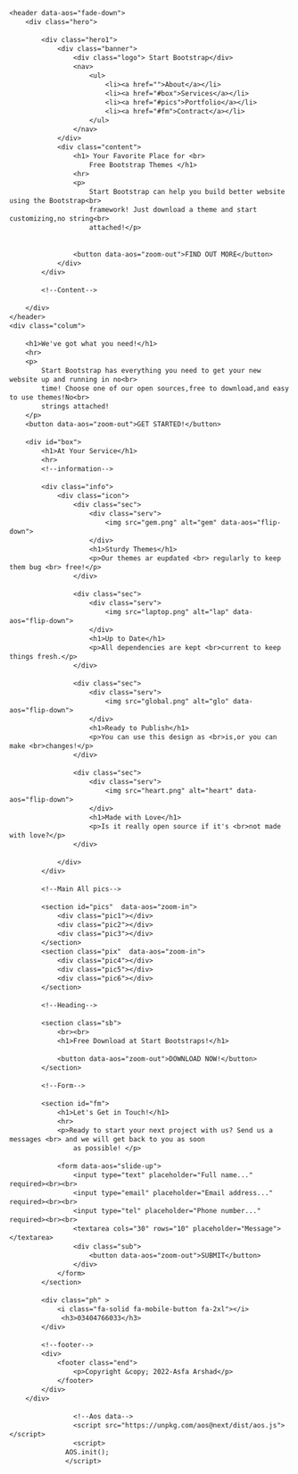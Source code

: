 


<head>
    <meta charset="UTF-8">
    <meta http-equiv="X-UA-Compatible" content="IE=edge">
    <meta name="viewport" content="width=device-width, initial-scale=1.0">
    <title>Document</title>
    <link rel="stylesheet" href="index.css">
    <link rel="stylesheet" href="https://cdnjs.cloudflare.com/ajax/libs/font-awesome/6.2.1/css/all.min.css"
        integrity="sha512-MV7K8+y+gLIBoVD59lQIYicR65iaqukzvf/nwasF0nqhPay5w/9lJmVM2hMDcnK1OnMGCdVK+iQrJ7lzPJQd1w=="
        crossorigin="anonymous" referrerpolicy="no-referrer" />
        <link rel="stylesheet" href="https://unpkg.com/aos@next/dist/aos.css" />
        <link rel="shortcut icon" href="favicon.ico" type="image/x-icon">

</head>

    <header data-aos="fade-down">
        <div class="hero">

            <div class="hero1">
                <div class="banner">
                    <div class="logo"> Start Bootstrap</div>
                    <nav>
                        <ul>
                            <li><a href="">About</a></li>
                            <li><a href="#box">Services</a></li>
                            <li><a href="#pics">Portfolio</a></li>
                            <li><a href="#fm">Contract</a></li>
                        </ul>
                    </nav>
                </div>
                <div class="content">
                    <h1> Your Favorite Place for <br>
                        Free Bootstrap Themes </h1>
                    <hr>
                    <p>
                        Start Bootstrap can help you build better website using the Bootstrap<br>
                        framework! Just download a theme and start customizing,no string<br>
                        attached!</p>


                    <button data-aos="zoom-out">FIND OUT MORE</button>
                </div>
            </div>

            <!--Content-->

        </div>
    </header>
    <div class="colum">

        <h1>We've got what you need!</h1>
        <hr>
        <p>
            Start Bootstrap has everything you need to get your new website up and running in no<br>
            time! Choose one of our open sources,free to download,and easy to use themes!No<br>
            strings attached!
        </p>
        <button data-aos="zoom-out">GET STARTED!</button>

        <div id="box">
            <h1>At Your Service</h1>
            <hr>
            <!--information-->

            <div class="info">
                <div class="icon">
                    <div class="sec">
                        <div class="serv">
                            <img src="gem.png" alt="gem" data-aos="flip-down">
                        </div>
                        <h1>Sturdy Themes</h1>
                        <p>Our themes ar eupdated <br> regularly to keep them bug <br> free!</p>
                    </div>

                    <div class="sec">
                        <div class="serv">
                            <img src="laptop.png" alt="lap" data-aos="flip-down">
                        </div>
                        <h1>Up to Date</h1>
                        <p>All dependencies are kept <br>current to keep things fresh.</p>
                    </div>

                    <div class="sec">
                        <div class="serv">
                            <img src="global.png" alt="glo" data-aos="flip-down">
                        </div>
                        <h1>Ready to Publish</h1>
                        <p>You can use this design as <br>is,or you can make <br>changes!</p>
                    </div>

                    <div class="sec">
                        <div class="serv">
                            <img src="heart.png" alt="heart" data-aos="flip-down">
                        </div>
                        <h1>Made with Love</h1>
                        <p>Is it really open source if it's <br>not made with love?</p>
                    </div>

                </div>
            </div>

            <!--Main All pics-->

            <section id="pics"  data-aos="zoom-in">
                <div class="pic1"></div>
                <div class="pic2"></div>
                <div class="pic3"></div>
            </section>
            <section class="pix"  data-aos="zoom-in">
                <div class="pic4"></div>
                <div class="pic5"></div>
                <div class="pic6"></div>
            </section>

            <!--Heading-->

            <section class="sb">
                <br><br>
                <h1>Free Download at Start Bootstraps!</h1>

                <button data-aos="zoom-out">DOWNLOAD NOW!</button>
            </section>

            <!--Form-->

            <section id="fm">
                <h1>Let's Get in Touch!</h1>
                <hr>
                <p>Ready to start your next project with us? Send us a messages <br> and we will get back to you as soon
                    as possible! </p>

                <form data-aos="slide-up">
                    <input type="text" placeholder="Full name..." required><br><br>
                    <input type="email" placeholder="Email address..." required><br><br>
                    <input type="tel" placeholder="Phone number..." required><br><br>
                    <textarea cols="30" rows="10" placeholder="Message"></textarea>
                    <div class="sub">
                        <button data-aos="zoom-out">SUBMIT</button>
                    </div>
                </form>
            </section>

            <div class="ph" >
                <i class="fa-solid fa-mobile-button fa-2xl"></i>
                 <h3>03404766033</h3> 
            </div>
              
            <!--footer-->
            <div>
                <footer class="end">
                    <p>Copyright &copy; 2022-Asfa Arshad</p>
                </footer>
            </div>
        </div>

                    <!--Aos data-->
                    <script src="https://unpkg.com/aos@next/dist/aos.js"></script>
                    <script>
                  AOS.init();
                  </script>


